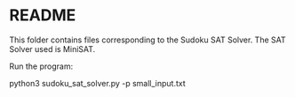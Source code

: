 # README #

This folder contains files corresponding to the Sudoku SAT Solver. The SAT Solver used is MiniSAT.

Run the program:

python3 sudoku_sat_solver.py -p small_input.txt
